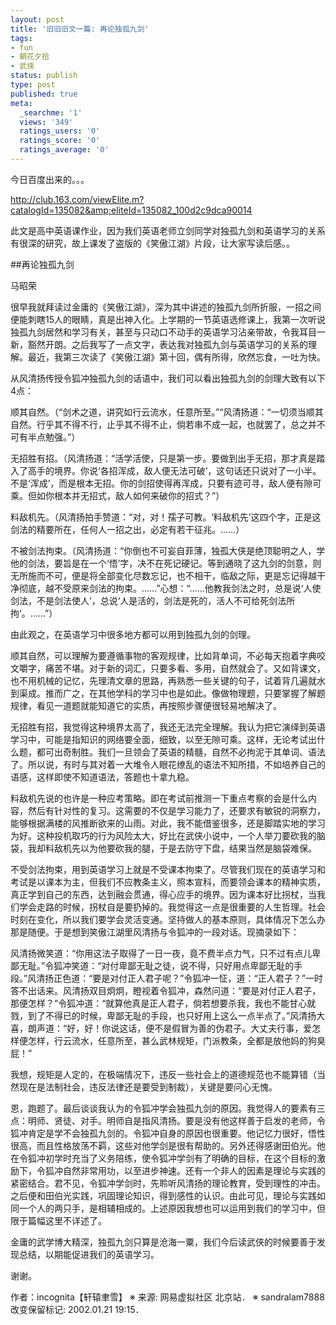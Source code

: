 ```yaml
---
layout: post
title: '旧旧旧文一篇: 再论独孤九剑'
tags:
- fun
- 朝花夕拾
- 武侠
status: publish
type: post
published: true
meta:
  _searchme: '1'
  views: '349'
  ratings_users: '0'
  ratings_score: '0'
  ratings_average: '0'
---
```

今日百度出来的。。。

<a href="http://club.163.com/viewElite.m?catalogId=135082&amp;eliteId=135082_100d2c9dca90014" target="_blank">http://club.163.com/viewElite.m?catalogId=135082&amp;eliteId=135082_100d2c9dca90014</a>

此文是高中英语课作业，因为我们英语老师立剑同学对独孤九剑和英语学习的关系有很深的研究，故上课发了盗版的《笑傲江湖》片段，让大家写读后感。。


##再论独孤九剑

马昭荣

很早我就拜读过金庸的《笑傲江湖》，深为其中讲述的独孤九剑所折服，一招之间便能刺瞎15人的眼睛，真是出神入化。上学期的一节英语选修课上，我第一次听说独孤九剑居然和学习有关，甚至与只动口不动手的英语学习沾亲带故，令我耳目一新，豁然开朗。之后我写了一点文字，表达我对独孤九剑与英语学习的关系的理解。最近，我第三次读了《笑傲江湖》第十回，偶有所得，欣然忘食，一吐为快。

从风清扬传授令狐冲独孤九剑的话语中，我们可以看出独孤九剑的剑理大致有以下4点：

顺其自然。（“剑术之道，讲究如行云流水，任意所至。”“风清扬道：“一切须当顺其自然。行乎其不得不行，止乎其不得不止，倘若串不成一起，也就罢了，总之并不可有半点勉强。”）

无招胜有招。（风清扬道：“活学活使，只是第一步。要做到出手无招，那才真是踏入了高手的境界。你说‘各招浑成，敌人便无法可破’，这句话还只说对了一小半。不是‘浑成’，而是根本无招。你的剑招使得再浑成，只要有迹可寻，敌人便有隙可乘。但如你根本并无招式，敌人如何来破你的招式？”）

料敌机先。（风清扬拍手赞道：“对，对！孺子可教。‘料敌机先’这四个字，正是这剑法的精要所在，任何人一招之出，必定有若干征兆。……）

不被剑法拘束。（风清扬道：“你倒也不可妄自菲薄，独孤大侠是绝顶聪明之人，学他的剑法，要旨是在一个‘悟’字，决不在死记硬记。等到通晓了这九剑的剑意，则无所施而不可，便是将全部变化尽数忘记，也不相干，临敌之际，更是忘记得越干净彻底，越不受原来剑法的拘束。……”心想：“……他教我剑法之时，总是说‘人使剑法，不是剑法使人’，总说‘人是活的，剑法是死的，活人不可给死剑法所拘’。……”）

由此观之，在英语学习中很多地方都可以用到独孤九剑的剑理。

顺其自然，可以理解为要遵循事物的客观规律，比如背单词，不必每天抱着字典咬文嚼字，痛苦不堪。对于新的词汇，只要多看、多用，自然就会了。又如背课文，也不用机械的记忆，先理清文章的思路，再熟悉一些关键的句子，试着背几遍就水到渠成。推而广之，在其他学科的学习中也是如此。像做物理题，只要掌握了解题规律，看见一道题就能知道它的实质，再按照步骤便很轻易地解决了。

无招胜有招，我觉得这种境界太高了，我还无法完全理解。我认为把它演绎到英语学习中，可能是指知识的网络要全面，细致，以至无隙可乘。这样，无论考试出什么题，都可出奇制胜。我们一旦领会了英语的精髓，自然不必拘泥于其单词、语法了。所以说，有时与其对着一大堆令人眼花缭乱的语法不知所措，不如培养自己的语感，这样即使不知道语法，答题也十拿九稳。

料敌机先说的也许是一种应考策略。即在考试前推测一下重点考察的会是什么内容，然后有针对性的复习。这需要的不仅是学习能力了，还要求有敏锐的洞察力，能够根据满楼的风推断欲来的山雨。对此，我不能借鉴很多，还是脚踏实地的学习为好。这种投机取巧的行为风险太大，好比在武侠小说中，一个人举刀要砍我的脑袋，我却料敌机先以为他要砍我的腿，于是去防守下盘，结果当然是脑袋难保。

不受剑法拘束，用到英语学习上就是不受课本拘束了。尽管我们现在的英语学习和考试是以课本为主，但我们不应教条主义，照本宣科，而要领会课本的精神实质，真正学到自己的东西，达到融会贯通，得心应手的境界。因为课本好比拐杖，当我们学会走路的时候，拐杖自是要扔掉的。我觉得这一点是很重要的人生哲理。社会时刻在变化，所以我们要学会灵活变通。坚持做人的基本原则，具体情况下怎么办那是随便。于是想到笑傲江湖里风清扬与令狐冲的一段对话。现摘录如下：

风清扬微笑道：“你用这法子取得了一日一夜，竟不费半点力气，只不过有点儿卑鄙无耻。”令狐冲笑道：“对付卑鄙无耻之徒，说不得，只好用点卑鄙无耻的手段。”风清扬正色道：“要是对付正人君子呢？”令狐冲一怔，道：“正人君子？”一时答不出话来。风清扬双目炯炯，瞪视着令狐冲，森然问道：“要是对付正人君子，那便怎样？”令狐冲道：“就算他真是正人君子，倘若想要杀我，我也不能甘心就戮，到了不得已的时候，卑鄙无耻的手段，也只好用上这么一点半点了。”风清扬大喜，朗声道：“好，好！你说这话，便不是假冒为善的伪君子。大丈夫行事，爱怎样便怎样，行云流水，任意所至，甚么武林规矩，门派教条，全都是放他妈的狗臭屁！”

我想，规矩是人定的，在极端情况下，违反一些社会上的道德规范也不能算错（当然现在是法制社会，违反法律还是要受到制裁），关键是要问心无愧。

恩，跑题了。最后谈谈我认为的令狐冲学会独孤九剑的原因。我觉得人的要素有三点：明师、贤徒、对手。明师自是指风清扬。要是没有他这样善于启发的老师，令狐冲肯定是学不会独孤九剑的。令狐冲自身的原因也很重要。他记忆力很好，悟性很高，而且性格放荡不羁，这些对他学剑是很有帮助的。另外还得感谢田伯光。他在令狐冲初学时充当了义务陪练，使令狐冲学剑有了明确的目标，在这个目标的激励下，令狐冲自然非常用功，以至进步神速。还有一个非人的因素是理论与实践的紧密结合。君不见，令狐冲学剑时，先聆听风清扬的理论教育，受到理性的冲击。之后便和田伯光实践，巩固理论知识，得到感性的认识。由此可见，理论与实践如同一个人的两只手，是相辅相成的。上述原因我想也可以运用到我们的学习中，但限于篇幅这里不详述了。

金庸的武学博大精深，独孤九剑只算是沧海一粟，我们今后读武侠的时候要善于发现总结，以期能促进我们的英语学习。

谢谢。

作者：incognita【轩辕聿雪】
※ 来源: 网易虚拟社区 北京站．
※ sandralam7888 改变保留标记: 2002.01.21 19:15．

